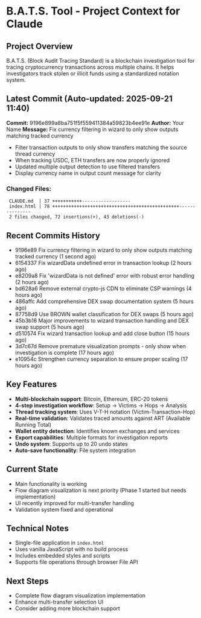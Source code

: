 # B.A.T.S. Tool - Project Context for Claude

## Project Overview
B.A.T.S. (Block Audit Tracing Standard) is a blockchain investigation tool for tracing cryptocurrency transactions across multiple chains. It helps investigators track stolen or illicit funds using a standardized notation system.

## Latest Commit (Auto-updated: 2025-09-21 11:40)

**Commit:** 9196e899a8ba751f5f559411384a59823b4ee91e
**Author:** Your Name
**Message:** Fix currency filtering in wizard to only show outputs matching tracked currency

- Filter transaction outputs to only show transfers matching the source thread currency
- When tracking USDC, ETH transfers are now properly ignored
- Updated multiple output detection to use filtered transfers
- Display currency name in output count message for clarity

### Changed Files:
```
 CLAUDE.md  | 37 +++++++++++------------------
 index.html | 78 +++++++++++++++++++++++++++++++++++++++++++++++---------------
 2 files changed, 72 insertions(+), 43 deletions(-)
```

## Recent Commits History

- 9196e89 Fix currency filtering in wizard to only show outputs matching tracked currency (1 second ago)
- 6154337 Fix wizardData undefined error in transaction lookup (2 hours ago)
- e8209a8 Fix 'wizardData is not defined' error with robust error handling (2 hours ago)
- bd628a6 Remove external crypto-js CDN to eliminate CSP warnings (4 hours ago)
- 486affc Add comprehensive DEX swap documentation system (5 hours ago)
- 87758d9 Use BROWN wallet classification for DEX swaps (5 hours ago)
- 45b3b16 Major improvements to wizard transaction handling and DEX swap support (5 hours ago)
- d510574 Fix wizard transaction lookup and add close button (15 hours ago)
- 3d7c67d Remove premature visualization prompts - only show when investigation is complete (17 hours ago)
- e10954c Strengthen currency separation to ensure proper scaling (17 hours ago)

## Key Features
- **Multi-blockchain support**: Bitcoin, Ethereum, ERC-20 tokens
- **4-step investigation workflow**: Setup → Victims → Hops → Analysis
- **Thread tracking system**: Uses V-T-H notation (Victim-Transaction-Hop)
- **Real-time validation**: Validates traced amounts against ART (Available Running Total)
- **Wallet entity detection**: Identifies known exchanges and services
- **Export capabilities**: Multiple formats for investigation reports
- **Undo system**: Supports up to 20 undo states
- **Auto-save functionality**: File system integration

## Current State
- Main functionality is working
- Flow diagram visualization is next priority (Phase 1 started but needs implementation)
- UI recently improved for multi-transfer handling
- Validation system fixed and operational

## Technical Notes
- Single-file application in `index.html`
- Uses vanilla JavaScript with no build process
- Includes embedded styles and scripts
- Supports file operations through browser File API

## Next Steps
- Complete flow diagram visualization implementation
- Enhance multi-transfer selection UI
- Consider adding more blockchain support
